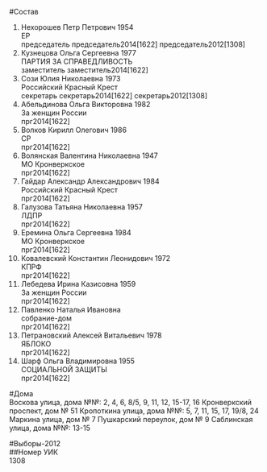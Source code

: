 #Состав  
1. Нехорошев Петр Петрович 1954  
    ЕР  
    председатель председатель2014[1622] председатель2012[1308]  
2. Кузнецова Ольга Сергеевна 1977  
    ПАРТИЯ ЗА СПРАВЕДЛИВОСТЬ  
    заместитель заместитель2014[1622]  
3. Сози Юлия Николаевна 1973  
    Российский Красный Крест  
    секретарь секретарь2014[1622] секретарь2012[1308]  
4. Абельдинова Ольга Викторовна 1982  
    За женщин России  
    прг2014[1622]  
5. Волков Кирилл Олегович 1986  
    СР  
    прг2014[1622]  
6. Волянская Валентина Николаевна 1947  
    МО Кронверкское  
    прг2014[1622]  
7. Гайдар Александр Александрович 1984  
    Российский Красный Крест  
    прг2014[1622]  
8. Галузова Татьяна Николаевна 1957  
    ЛДПР  
    прг2014[1622]  
9. Еремина Ольга Сергеевна 1984  
    МО Кронверкское  
    прг2014[1622]  
10. Ковалевский Константин Леонидович 1972  
    КПРФ  
    прг2014[1622]  
11. Лебедева Ирина Казисовна 1959  
    За женщин России  
    прг2014[1622]  
12. Павленко Наталья Ивановна  
    собрание-дом  
    прг2014[1622]  
13. Петрановский Алексей Витальевич 1978  
    ЯБЛОКО  
    прг2014[1622]  
14. Шарф Ольга Владимировна 1955  
    СОЦИАЛЬНОЙ ЗАЩИТЫ  
    прг2014[1622]  
  
#Дома  
Воскова улица, дома №№: 2, 4, 6, 8/5, 9, 11, 12, 15-17, 16 Кронверкский проспект, дом № 51 Кропоткина улица, дома №№: 5, 7, 11, 15, 17, 19/8, 24  Маркина улица, дом № 7 Пушкарский переулок, дом № 9 Саблинская улица, дома №№: 13-15  
  
#Выборы-2012  
##Номер УИК  
1308  
